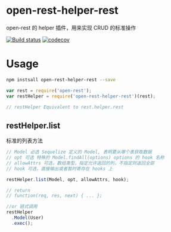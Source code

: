# open-rest-helper-rest

open-rest 的 helper 插件，用来实现 CRUD 的标准操作

[![Build status](https://api.travis-ci.org/open-node/open-rest-helper-rest.svg?branch=master)](https://travis-ci.org/open-node/open-rest-helper-rest)
[![codecov](https://codecov.io/gh/open-node/open-rest-helper-rest/branch/master/graph/badge.svg)](https://codecov.io/gh/open-node/open-rest-helper-rest)

# Usage

```bash
npm instsall open-rest-helper-rest --save
```

```js
var rest = require('open-rest');
var restHelper = require('open-rest-helper-rest')(rest);

// restHelper Equivalent to rest.helper.rest
```

## restHelper.list
标准的列表方法
```js
// Model 必选 Sequelize 定义的 Model, 表明要从哪个表获取数据
// opt 可选 特殊的 Model.findAll(options) options 的 hook 名称
// allowAttrs 可选，数组类型，指定允许返回的列，不指定则返回全部
// hook 可选，直接输出或者暂时寄存在 hooks 上

restHelper.list(Model, opt, allowAttrs, hook);

// return
// function(req, res, next) { ... };

//or 链式调用
restHelper
  .Model(User)
  .exec();
```

